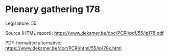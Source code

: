 # Plenary gathering 178

Legislature: 55

Source (HTML report): https://www.dekamer.be/doc/PCRI/pdf/55/ip178.pdf

PDF-formatted alternative: https://www.dekamer.be/doc/PCRI/html/55/ip178x.html

